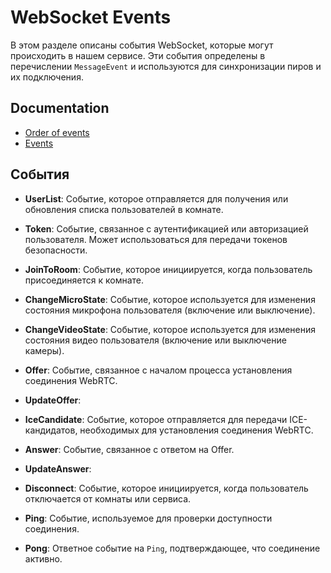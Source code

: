 # WebSocket Events

В этом разделе описаны события WebSocket, которые могут происходить в нашем сервисе. Эти события определены в перечислении `MessageEvent` и используются для синхронизации пиров и их подключения.

## Documentation

- [Order of events](./docs/order.md)
- [Events](./docs/events/)

## События

- **UserList**: Событие, которое отправляется для получения или обновления списка пользователей в комнате.

- **Token**: Событие, связанное с аутентификацией или авторизацией пользователя. Может использоваться для передачи токенов безопасности.

- **JoinToRoom**: Событие, которое инициируется, когда пользователь присоединяется к комнате.

- **ChangeMicroState**: Событие, которое используется для изменения состояния микрофона пользователя (включение или выключение).

- **ChangeVideoState**: Событие, которое используется для изменения состояния видео пользователя (включение или выключение камеры).

- **Offer**: Событие, связанное с началом процесса установления соединения WebRTC.

- **UpdateOffer**: 

- **IceCandidate**: Событие, которое отправляется для передачи ICE-кандидатов, необходимых для установления соединения WebRTC.

- **Answer**: Событие, связанное с ответом на Offer.

- **UpdateAnswer**: 

- **Disconnect**: Событие, которое инициируется, когда пользователь отключается от комнаты или сервиса.

- **Ping**: Событие, используемое для проверки доступности соединения. 

- **Pong**: Ответное событие на `Ping`, подтверждающее, что соединение активно.